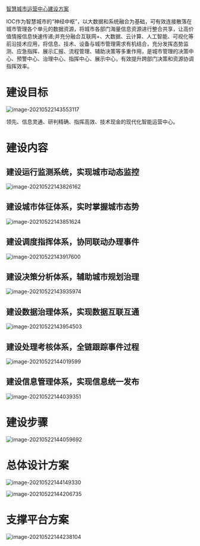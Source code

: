 [智慧城市运营中心建设方案](https://mp.weixin.qq.com/s?__biz=MzA3ODA1MzMwNw==&mid=2650509094&idx=1&sn=0ff29c8c6dd3305126e50bd3672b14d2&chksm=874785f2b0300ce443dc5c91746d0a66f431801389249dedc09a7c2e62daf389a42b904b796c&mpshare=1&scene=24&srcid=0415rqmpOKFiWCG0OQNxnrql&sharer_sharetime=1618497036914&sharer_shareid=63281a6430fc669a5b286c6a03545e04#rd)



IOC作为智慧城市的“神经中枢”，以大数据和系统融合为基础，可有效连接散落在城市管理各个单元的数据资源，将城市各部门海量信息资源进行整合共享，让高价值情报信息快速传递;并充分融合互联网+、大数据、云计算、人工智能、可视化等前沿技术应用，将信息、技术、设备与城市管理需求有机结合，充分发挥态势监测、应急指挥、展示汇报、流程管理、辅助决策等多重作用，是城市管理的决策中心、预警中心、治理中心、指挥中心、展示中心，有效提升跨部门决策和资源协调指挥效率。



# 建设目标

![image-20210522143553117](https://gitee.com/AiShiYuShiJiePingXing/img/raw/master/img/image-20210522143553117.png)

领先、信息灵通、研判精确、指挥高效、技术现金的现代化智能运营中心。



# 建设内容

## 建设运行监测系统，实现城市动态监控

![image-20210522143826162](https://gitee.com/AiShiYuShiJiePingXing/img/raw/master/img/image-20210522143826162.png)

## 建设城市体征体系，实时掌握城市态势

![image-20210522143851624](https://gitee.com/AiShiYuShiJiePingXing/img/raw/master/img/image-20210522143851624.png)

## 建设调度指挥体系，协同联动办理事件

![image-20210522143917600](https://gitee.com/AiShiYuShiJiePingXing/img/raw/master/img/image-20210522143917600.png)

## 建设决策分析体系，辅助城市规划治理

![image-20210522143935974](https://gitee.com/AiShiYuShiJiePingXing/img/raw/master/img/image-20210522143935974.png)

## 建设数据治理体系，实现数据互联互通

![image-20210522143954503](https://gitee.com/AiShiYuShiJiePingXing/img/raw/master/img/image-20210522143954503.png)

## 建设处理考核体系，全链跟踪事件过程

![image-20210522144019599](https://gitee.com/AiShiYuShiJiePingXing/img/raw/master/img/image-20210522144019599.png)

## 建设信息管理体系，实现信息统一发布

![image-20210522144039351](https://gitee.com/AiShiYuShiJiePingXing/img/raw/master/img/image-20210522144039351.png)

# 建设步骤

![image-20210522144059692](https://gitee.com/AiShiYuShiJiePingXing/img/raw/master/img/image-20210522144059692.png)

# 总体设计方案

![image-20210522144149330](https://gitee.com/AiShiYuShiJiePingXing/img/raw/master/img/image-20210522144149330.png)

![image-20210522144206735](https://gitee.com/AiShiYuShiJiePingXing/img/raw/master/img/image-20210522144206735.png)

# 支撑平台方案

![image-20210522144238104](https://gitee.com/AiShiYuShiJiePingXing/img/raw/master/img/image-20210522144238104.png)

